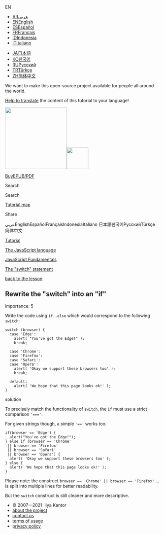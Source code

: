 EN

- <a href="https://ar.javascript.info/task/rewrite-switch-if-else" class="supported-langs__link"><span class="supported-langs__brief">AR</span><span class="supported-langs__title">عربي</span></a>
- <a href="https://javascript.info/task/rewrite-switch-if-else" class="supported-langs__link"><span class="supported-langs__brief">EN</span><span class="supported-langs__title">English</span></a>
- <a href="https://es.javascript.info/task/rewrite-switch-if-else" class="supported-langs__link"><span class="supported-langs__brief">ES</span><span class="supported-langs__title">Español</span></a>
- <a href="https://fr.javascript.info/task/rewrite-switch-if-else" class="supported-langs__link"><span class="supported-langs__brief">FR</span><span class="supported-langs__title">Français</span></a>
- <a href="https://id.javascript.info/task/rewrite-switch-if-else" class="supported-langs__link"><span class="supported-langs__brief">ID</span><span class="supported-langs__title">Indonesia</span></a>
- <a href="https://it.javascript.info/task/rewrite-switch-if-else" class="supported-langs__link"><span class="supported-langs__brief">IT</span><span class="supported-langs__title">Italiano</span></a>

<!-- -->

- <a href="https://ja.javascript.info/task/rewrite-switch-if-else" class="supported-langs__link"><span class="supported-langs__brief">JA</span><span class="supported-langs__title">日本語</span></a>
- <a href="https://ko.javascript.info/task/rewrite-switch-if-else" class="supported-langs__link"><span class="supported-langs__brief">KO</span><span class="supported-langs__title">한국어</span></a>
- <a href="https://learn.javascript.ru/task/rewrite-switch-if-else" class="supported-langs__link"><span class="supported-langs__brief">RU</span><span class="supported-langs__title">Русский</span></a>
- <a href="https://tr.javascript.info/task/rewrite-switch-if-else" class="supported-langs__link"><span class="supported-langs__brief">TR</span><span class="supported-langs__title">Türkçe</span></a>
- <a href="https://zh.javascript.info/task/rewrite-switch-if-else" class="supported-langs__link"><span class="supported-langs__brief">ZH</span><span class="supported-langs__title">简体中文</span></a>

We want to make this open-source project available for people all around the world.

[Help to translate](https://javascript.info/translate) the content of this tutorial to your language!

<a href="/" class="sitetoolbar__link sitetoolbar__link_logo"><img src="/img/sitetoolbar__logo_en.svg" class="sitetoolbar__logo sitetoolbar__logo_normal" role="presentation" width="200" /><img src="/img/sitetoolbar__logo_small_en.svg" class="sitetoolbar__logo sitetoolbar__logo_small" role="presentation" width="70" /></a>

<a href="/ebook" class="buy-book-button"><span class="buy-book-button__extra-text">Buy</span>EPUB/PDF</a>

Search

Search

<a href="/tutorial/map" class="map"><span class="map__text">Tutorial map</span></a>

<span class="share-icons__title">Share</span><a href="https://twitter.com/share?url=https%3A%2F%2Fjavascript.info%2Ftask%2Frewrite-switch-if-else" class="share share_tw"></a><a href="https://www.facebook.com/sharer/sharer.php?s=100&amp;p%5Burl%5D=https%3A%2F%2Fjavascript.info%2Ftask%2Frewrite-switch-if-else" class="share share_fb"></a>

عربيEnglishEspañolFrançaisIndonesiaItaliano 日本語한국어РусскийTürkçe 简体中文

<a href="/" class="breadcrumbs__link"><span class="breadcrumbs__hidden-text">Tutorial</span></a>

<a href="/js" class="breadcrumbs__link"><span>The JavaScript language</span></a>

<a href="/first-steps" class="breadcrumbs__link"><span>JavaScript Fundamentals</span></a>

<a href="/switch" class="breadcrumbs__link"><span>The "switch" statement</span></a>

<a href="/switch" class="task-single__back"><span>back to the lesson</span></a>

## Rewrite the "switch" into an "if"

<span class="task__importance" title="How important is the task, from 1 to 5">importance: 5</span>

Write the code using `if..else` which would correspond to the following `switch`:

    switch (browser) {
      case 'Edge':
        alert( "You've got the Edge!" );
        break;

      case 'Chrome':
      case 'Firefox':
      case 'Safari':
      case 'Opera':
        alert( 'Okay we support these browsers too' );
        break;

      default:
        alert( 'We hope that this page looks ok!' );
    }

solution

To precisely match the functionality of `switch`, the `if` must use a strict comparison `'==='`.

For given strings though, a simple `'=='` works too.

    if(browser == 'Edge') {
      alert("You've got the Edge!");
    } else if (browser == 'Chrome'
     || browser == 'Firefox'
     || browser == 'Safari'
     || browser == 'Opera') {
      alert( 'Okay we support these browsers too' );
    } else {
      alert( 'We hope that this page looks ok!' );
    }

Please note: the construct `browser == 'Chrome' || browser == 'Firefox' …` is split into multiple lines for better readability.

But the `switch` construct is still cleaner and more descriptive.

- © 2007—2021  Ilya Kantor
- <a href="/about" class="page-footer__link">about the project</a>
- <a href="/about#contact-us" class="page-footer__link">contact us</a>
- <a href="/terms" class="page-footer__link">terms of usage</a>
- <a href="/privacy" class="page-footer__link">privacy policy</a>
